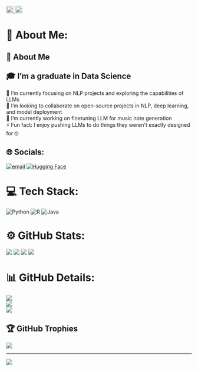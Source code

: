 <p align="left">
  <a href="https://github.com/Seeker38">
    <img height="20" src="https://komarev.com/ghpvc/?username=Seeker38" />
  </a>
  <a href="https://github.com/Seeker38">
    <img height="20" src="https://img.shields.io/github/followers/Seeker38?label=follow&logo=github&style=flat" />
  </a>
<!--   <a href="http://qiita.com/Seeker38">
    <img height="20" src="https://qiita-badge.apiapi.app/s/Seeker38/posts.svg" />
  </a>
  <a href="http://qiita.com/Seeker38">
    <img height="20" src="https://qiita-badge.apiapi.app/s/Seeker38/contributions.svg" />
  </a>
  <a href="https://zenn.dev/Seeker38">
    <img height="20" src="https://badgen.org/img/zenn/Seeker38/articles?style=plastic" />
  </a> -->
</p>


# 💫 About Me:
## 👋 About Me<br><br>🎓 I’m a graduate in **Data Science**  <br>
🔭 I’m currently focusing on NLP projects and exploring the capabilities of LLMs  <br>
🤝 I’m looking to collaborate on open-source projects in NLP, deep learning, and model deployment  <br>
🌱 I’m currently working on finetuning LLM for music note generation  <br>
⚡ Fun fact: I enjoy pushing LLMs to do things they weren't exactly designed for 🤓
<!--  🤝 I’m looking for help with scaling LLM applications and optimizing inference performance 
💬 Ask me about transformers, tokenization, fine-tuning models, or cool NLP hacks  <br>
<br> -->
<!--🌱 I’m currently learning advanced natural language processing, prompt engineering, and distributed training  <br> -->

## 🌐 Socials:
[![email](https://img.shields.io/badge/Email-D14836?logo=gmail&logoColor=white)](mailto:seeker3888@gmail.com) 
[![Hugging Face](https://img.shields.io/badge/Hugging%20Face-FFD21E?logo=huggingface&logoColor=000)](https://huggingface.co/Seeker38)

# 💻 Tech Stack:
![Python](https://img.shields.io/badge/python-3670A0?style=for-the-badge&logo=python&logoColor=ffdd54) ![R](https://img.shields.io/badge/r-%23276DC3.svg?style=for-the-badge&logo=r&logoColor=white) ![Java](https://img.shields.io/badge/java-%23ED8B00.svg?style=for-the-badge&logo=openjdk&logoColor=white)

# ⚙️ GitHub Stats:
![](http://github-profile-summary-cards.vercel.app/api/cards/profile-details?username=Seeker38&theme=nightowl)
![](http://github-profile-summary-cards.vercel.app/api/cards/repos-per-language?username=Seeker38&theme=nightowl)
![](http://github-profile-summary-cards.vercel.app/api/cards/stats?username=Seeker38&theme=nightowl)
![](http://github-profile-summary-cards.vercel.app/api/cards/productive-time?username=Seeker38&theme=nightowl&utcOffset=8)

# 📊 GitHub Details:
![](https://github-readme-stats.vercel.app/api?username=Seeker38&theme=nightowl&hide_border=true&include_all_commits=false&count_private=false)<br/>
![](https://nirzak-streak-stats.vercel.app/?user=Seeker38&theme=nightowl&hide_border=true)<br/>
![](https://github-readme-stats.vercel.app/api/top-langs/?username=Seeker38&theme=nightowl&hide_border=true&include_all_commits=false&count_private=false&layout=compact)

## 🏆 GitHub Trophies
![](https://github-profile-trophy.vercel.app/?username=Seeker38&theme=gruvbox&no-frame=false&no-bg=false&margin-w=4)

---
[![](https://visitcount.itsvg.in/api?id=Seeker38&icon=0&color=0)](https://visitcount.itsvg.in)

<!-- Proudly created with GPRM ( https://gprm.itsvg.in ) -->
<!--
**Seeker38/Seeker38** is a ✨ _special_ ✨ repository because its `README.md` (this file) appears on your GitHub profile.

Here are some ideas to get you started:

- 🔭 I’m currently working on ...
- 🌱 I’m currently learning ...
- 👯 I’m looking to collaborate on ...
- 🤔 I’m looking for help with ...
- 💬 Ask me about ...
- 📫 How to reach me: ...
- 😄 Pronouns: ...
- ⚡ Fun fact: ...
-->
